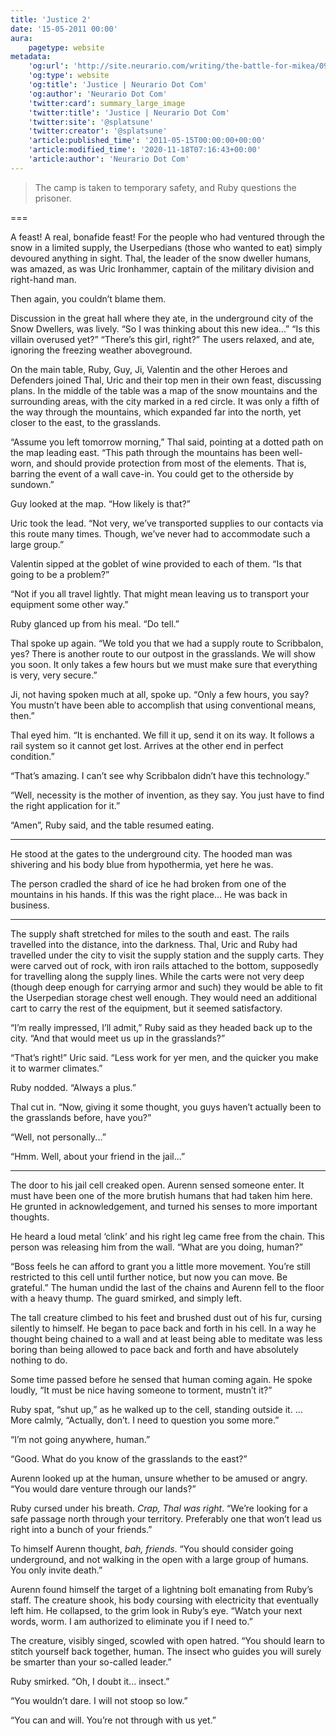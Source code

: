 ```yaml
---
title: 'Justice 2'
date: '15-05-2011 00:00'
aura:
    pagetype: website
metadata:
    'og:url': 'http://site.neurario.com/writing/the-battle-for-mikea/09-scribbalons-lament-2'
    'og:type': website
    'og:title': 'Justice | Neurario Dot Com'
    'og:author': 'Neurario Dot Com'
    'twitter:card': summary_large_image
    'twitter:title': 'Justice | Neurario Dot Com'
    'twitter:site': '@splatsune'
    'twitter:creator': '@splatsune'
    'article:published_time': '2011-05-15T00:00:00+00:00'
    'article:modified_time': '2020-11-18T07:16:43+00:00'
    'article:author': 'Neurario Dot Com'
---
```


>The camp is taken to temporary safety, and Ruby questions the prisoner.

===

A feast! A real, bonafide feast! For the people who had ventured through the snow in a limited supply, the Userpedians (those who wanted to eat) simply devoured anything in sight. Thal, the leader of the snow dweller humans, was amazed, as was Uric Ironhammer, captain of the military division and right-hand man.

Then again, you couldn’t blame them.

Discussion in the great hall where they ate, in the underground city of the Snow Dwellers, was lively. “So I was thinking about this new idea...” “Is this villain overused yet?” “There’s this girl, right?” The users relaxed, and ate, ignoring the freezing weather aboveground.

On the main table, Ruby, Guy, Ji, Valentin and the other Heroes and Defenders joined Thal, Uric and their top men in their own feast, discussing plans. In the middle of the table was a map of the snow mountains and the surrounding areas, with the city marked in a red circle. It was only a fifth of the way through the mountains, which expanded far into the north, yet closer to the east, to the grasslands.

“Assume you left tomorrow morning,” Thal said, pointing at a dotted path on the map leading east. “This path through the mountains has been well-worn, and should provide protection from most of the elements. That is, barring the event of a wall cave-in. You could get to the otherside by sundown.”

Guy looked at the map. “How likely is that?”

Uric took the lead. “Not very, we’ve transported supplies to our contacts via this route many times. Though, we’ve never had to accommodate such a large group.”

Valentin sipped at the goblet of wine provided to each of them. “Is that going to be a problem?”

“Not if you all travel lightly. That might mean leaving us to transport your equipment some other way.”

Ruby glanced up from his meal. “Do tell.”

Thal spoke up again. “We told you that we had a supply route to Scribbalon, yes? There is another route to our outpost in the grasslands. We will show you soon. It only takes a few hours but we must make sure that everything is very, very secure.”

Ji, not having spoken much at all, spoke up. “Only a few hours, you say? You mustn’t have been able to accomplish that using conventional means, then.”

Thal eyed him. “It is enchanted. We fill it up, send it on its way. It follows a rail system so it cannot get lost. Arrives at the other end in perfect condition.”

“That’s amazing. I can’t see why Scribbalon didn’t have this technology.”

“Well, necessity is the mother of invention, as they say. You just have to find the right application for it.”

“Amen”, Ruby said, and the table resumed eating.

---

He stood at the gates to the underground city. The hooded man was shivering and his body blue from hypothermia, yet here he was.

The person cradled the shard of ice he had broken from one of the mountains in his hands. If this was the right place... He was back in business.

---

The supply shaft stretched for miles to the south and east. The rails travelled into the distance, into the darkness. Thal, Uric and Ruby had travelled under the city to visit the supply station and the supply carts. They were carved out of rock, with iron rails attached to the bottom, supposedly for travelling along the supply lines. While the carts were not very deep (though deep enough for carrying armor and such) they would be able to fit the Userpedian storage chest well enough. They would need an additional cart to carry the rest of the equipment, but it seemed satisfactory.

“I’m really impressed, I’ll admit,” Ruby said as they headed back up to the city. “And that would meet us up in the grasslands?”

“That’s right!” Uric said. “Less work for yer men, and the quicker you make it to warmer climates.”

Ruby nodded. “Always a plus.”

Thal cut in. “Now, giving it some thought, you guys haven’t actually been to the grasslands before, have you?”

“Well, not personally...”

“Hmm. Well, about your friend in the jail...”

---

The door to his jail cell creaked open. Aurenn sensed someone enter. It must have been one of the more brutish humans that had taken him here. He grunted in acknowledgement, and turned his senses to more important thoughts.

He heard a loud metal ‘clink’ and his right leg came free from the chain. This person was releasing him from the wall. “What are you doing, human?”

“Boss feels he can afford to grant you a little more movement. You’re still restricted to this cell until further notice, but now you can move. Be grateful.” The human undid the last of the chains and Aurenn fell to the floor with a heavy thump. The guard smirked, and simply left.

The tall creature climbed to his feet and brushed dust out of his fur, cursing silently to himself. He began to pace back and forth in his cell. In a way he thought being chained to a wall and at least being able to meditate was less boring than being allowed to pace back and forth and have absolutely nothing to do.

Some time passed before he sensed that human coming again. He spoke loudly, “It must be nice having someone to torment, mustn’t it?”

Ruby spat, “shut up,” as he walked up to the cell, standing outside it. … More calmly, “Actually, don’t. I need to question you some more.”

“I’m not going anywhere, human.”

“Good. What do you know of the grasslands to the east?”

Aurenn looked up at the human, unsure whether to be amused or angry. “You would dare venture through our lands?”

Ruby cursed under his breath. *Crap, Thal was right*. “We’re looking for a safe passage north through your territory. Preferably one that won’t lead us right into a bunch of your friends.”

To himself Aurenn thought, *bah, friends*. “You should consider going underground, and not walking in the open with a large group of humans. You only invite death.”

Aurenn found himself the target of a lightning bolt emanating from Ruby’s staff. The creature shook, his body coursing with electricity that eventually left him. He collapsed, to the grim look in Ruby’s eye. “Watch your next words, worm. I am authorized to eliminate you if I need to.”

The creature, visibly singed, scowled with open hatred. “You should learn to stitch yourself back together, human. The insect who guides you will surely be smarter than your so-called leader.”

Ruby smirked. “Oh, I doubt it... insect.”

“You wouldn’t dare. I will not stoop so low.”

“You can and will. You’re not through with us yet.”